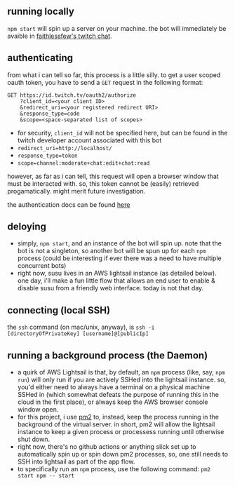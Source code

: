 ## running locally

`npm start` will spin up a server on your machine. the bot will immediately be avaible in [faithlessfew's twitch chat](https://www.twitch.tv/faithlessfew).

## authenticating

from what i can tell so far, this process is a little silly. to get a user scoped oauth token, you have to send a `GET` request in the following format:

```
GET https://id.twitch.tv/oauth2/authorize
    ?client_id=<your client ID>
    &redirect_uri=<your registered redirect URI>
    &response_type=code
    &scope=<space-separated list of scopes>
```

- for security, `client_id` will not be specified here, but can be found in the twitch developer account associated with this bot
- `redirect_uri=http://localhost/`
- `response_type=token`
- `scope=channel:moderate+chat:edit+chat:read`

however, as far as i can tell, this request will open a browser window that must be interacted with. so, this token cannot be (easily) retrieved progamatically. might merit future investigation.

the authentication docs can be found [here](https://dev.twitch.tv/docs/authentication/getting-tokens-oauth/#oauth-authorization-code-flow)

## deloying

- simply, `npm start`, and an instance of the bot will spin up. note that the bot is not a singleton, so another bot will be spun up for each `npm` process (could be interesting if ever there was a need to have multiple concurrent bots)
- right now, susu lives in an AWS lightsail instance (as detailed below). one day, i'll make a fun little flow that allows an end user to enable & disable susu from a friendly web interface. today is not that day.

## connecting (local SSH)

the `ssh` command (on mac/unix, anyway), is `ssh -i [directoryOfPrivateKey] [username]@[publicIp]`

## running a background process (the Daemon)

- a quirk of AWS Lightsail is that, by default, an `npm` process (like, say, `npm run`) will only run if you are actively SSHed into the lightsail instance. so, you'd either need to always have a terminal on a physical machine SSHed in (which somewhat defeats the purpose of running this in the cloud in the first place), or always keep the AWS browser console window open.
- for this project, i use [pm2](https://www.npmjs.com/package/pm2) to, instead, keep the process running in the background of the virtual server. in short, pm2 will allow the lightsail instance to keep a given process or processess running until otherwise shut down.
- right now, there's no github actions or anything slick set up to automatically spin up or spin down pm2 processes, so, one still needs to SSH into lightsail as part of the app flow.
- to specifically run an `npm` process, use the following command: `pm2 start npm -- start`
